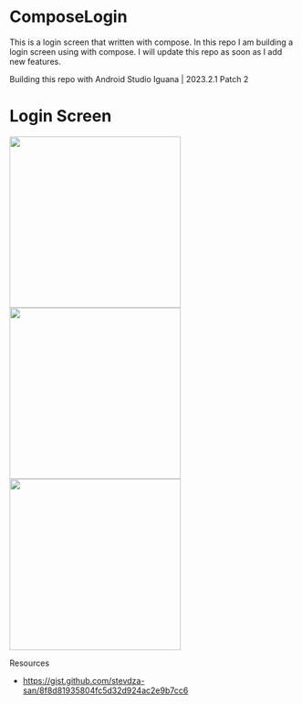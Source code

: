 # ComposeLogin
This is a login screen that written with compose. In this repo I am building a login screen using with compose. I will update this repo as soon as I add new features.

Building this repo with Android Studio Iguana | 2023.2.1 Patch 2


# Login Screen

<img src="https://github.com/mustafaberk1996/ComposeLogin/assets/57665619/2304a98a-40e1-41ec-ad48-f0af3923faf3" width="300px" />
<img src="https://github.com/mustafaberk1996/ComposeLogin/assets/57665619/f7a4e42b-167b-43b9-9357-4638f91a3a35" width="300px" />
<img src="https://github.com/mustafaberk1996/ComposeLogin/assets/57665619/50e34c3a-f5ea-4a5e-8b97-e3731268ae7c" width="300px" />

Resources
- https://gist.github.com/stevdza-san/8f8d81935804fc5d32d924ac2e9b7cc6
